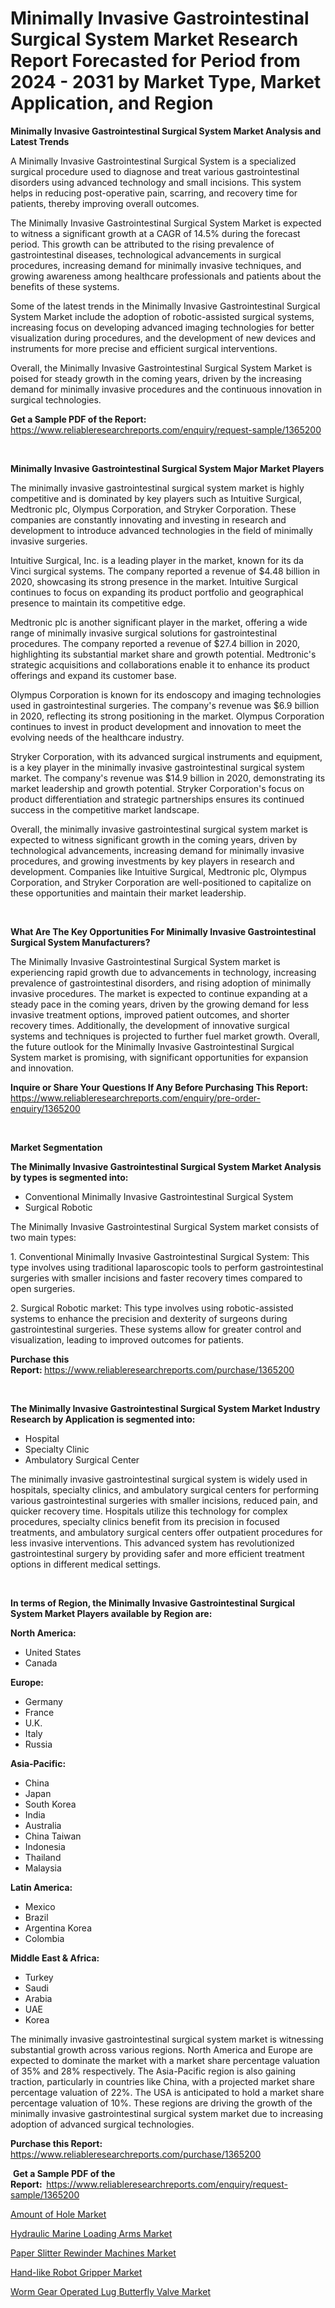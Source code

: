 <p><h1>Minimally Invasive Gastrointestinal Surgical System Market Research Report Forecasted for Period from 2024 -  2031 by Market Type, Market Application, and Region</h1></p><p><strong>Minimally Invasive Gastrointestinal Surgical System Market Analysis and Latest Trends</strong></p>
<p><p>A Minimally Invasive Gastrointestinal Surgical System is a specialized surgical procedure used to diagnose and treat various gastrointestinal disorders using advanced technology and small incisions. This system helps in reducing post-operative pain, scarring, and recovery time for patients, thereby improving overall outcomes. </p><p>The Minimally Invasive Gastrointestinal Surgical System Market is expected to witness a significant growth at a CAGR of 14.5% during the forecast period. This growth can be attributed to the rising prevalence of gastrointestinal diseases, technological advancements in surgical procedures, increasing demand for minimally invasive techniques, and growing awareness among healthcare professionals and patients about the benefits of these systems.</p><p>Some of the latest trends in the Minimally Invasive Gastrointestinal Surgical System Market include the adoption of robotic-assisted surgical systems, increasing focus on developing advanced imaging technologies for better visualization during procedures, and the development of new devices and instruments for more precise and efficient surgical interventions.</p><p>Overall, the Minimally Invasive Gastrointestinal Surgical System Market is poised for steady growth in the coming years, driven by the increasing demand for minimally invasive procedures and the continuous innovation in surgical technologies.</p></p>
<p><strong>Get a Sample PDF of the Report:&nbsp;</strong> <a href="https://www.reliableresearchreports.com/enquiry/request-sample/1365200">https://www.reliableresearchreports.com/enquiry/request-sample/1365200</a></p>
<p>&nbsp;</p>
<p><strong>Minimally Invasive Gastrointestinal Surgical System Major Market Players</strong></p>
<p><p>The minimally invasive gastrointestinal surgical system market is highly competitive and is dominated by key players such as Intuitive Surgical, Medtronic plc, Olympus Corporation, and Stryker Corporation. These companies are constantly innovating and investing in research and development to introduce advanced technologies in the field of minimally invasive surgeries.</p><p>Intuitive Surgical, Inc. is a leading player in the market, known for its da Vinci surgical systems. The company reported a revenue of $4.48 billion in 2020, showcasing its strong presence in the market. Intuitive Surgical continues to focus on expanding its product portfolio and geographical presence to maintain its competitive edge.</p><p>Medtronic plc is another significant player in the market, offering a wide range of minimally invasive surgical solutions for gastrointestinal procedures. The company reported a revenue of $27.4 billion in 2020, highlighting its substantial market share and growth potential. Medtronic's strategic acquisitions and collaborations enable it to enhance its product offerings and expand its customer base.</p><p>Olympus Corporation is known for its endoscopy and imaging technologies used in gastrointestinal surgeries. The company's revenue was $6.9 billion in 2020, reflecting its strong positioning in the market. Olympus Corporation continues to invest in product development and innovation to meet the evolving needs of the healthcare industry.</p><p>Stryker Corporation, with its advanced surgical instruments and equipment, is a key player in the minimally invasive gastrointestinal surgical system market. The company's revenue was $14.9 billion in 2020, demonstrating its market leadership and growth potential. Stryker Corporation's focus on product differentiation and strategic partnerships ensures its continued success in the competitive market landscape.</p><p>Overall, the minimally invasive gastrointestinal surgical system market is expected to witness significant growth in the coming years, driven by technological advancements, increasing demand for minimally invasive procedures, and growing investments by key players in research and development. Companies like Intuitive Surgical, Medtronic plc, Olympus Corporation, and Stryker Corporation are well-positioned to capitalize on these opportunities and maintain their market leadership.</p></p>
<p>&nbsp;</p>
<p><strong>What Are The Key Opportunities For Minimally Invasive Gastrointestinal Surgical System Manufacturers?</strong></p>
<p><p>The Minimally Invasive Gastrointestinal Surgical System market is experiencing rapid growth due to advancements in technology, increasing prevalence of gastrointestinal disorders, and rising adoption of minimally invasive procedures. The market is expected to continue expanding at a steady pace in the coming years, driven by the growing demand for less invasive treatment options, improved patient outcomes, and shorter recovery times. Additionally, the development of innovative surgical systems and techniques is projected to further fuel market growth. Overall, the future outlook for the Minimally Invasive Gastrointestinal Surgical System market is promising, with significant opportunities for expansion and innovation.</p></p>
<p><strong>Inquire or Share Your Questions If Any Before Purchasing This Report:</strong> <a href="https://www.reliableresearchreports.com/enquiry/pre-order-enquiry/1365200">https://www.reliableresearchreports.com/enquiry/pre-order-enquiry/1365200</a></p>
<p>&nbsp;</p>
<p><strong>Market Segmentation</strong></p>
<p><strong>The Minimally Invasive Gastrointestinal Surgical System Market Analysis by types is segmented into:</strong></p>
<p><ul><li>Conventional Minimally Invasive Gastrointestinal Surgical System</li><li>Surgical Robotic</li></ul></p>
<p><p>The Minimally Invasive Gastrointestinal Surgical System market consists of two main types: </p><p>1. Conventional Minimally Invasive Gastrointestinal Surgical System: This type involves using traditional laparoscopic tools to perform gastrointestinal surgeries with smaller incisions and faster recovery times compared to open surgeries.</p><p>2. Surgical Robotic market: This type involves using robotic-assisted systems to enhance the precision and dexterity of surgeons during gastrointestinal surgeries. These systems allow for greater control and visualization, leading to improved outcomes for patients.</p></p>
<p><strong>Purchase this Report:&nbsp;</strong><a href="https://www.reliableresearchreports.com/purchase/1365200">https://www.reliableresearchreports.com/purchase/1365200</a></p>
<p>&nbsp;</p>
<p><strong>The Minimally Invasive Gastrointestinal Surgical System Market Industry Research by Application is segmented into:</strong></p>
<p><ul><li>Hospital</li><li>Specialty Clinic</li><li>Ambulatory Surgical Center</li></ul></p>
<p><p>The minimally invasive gastrointestinal surgical system is widely used in hospitals, specialty clinics, and ambulatory surgical centers for performing various gastrointestinal surgeries with smaller incisions, reduced pain, and quicker recovery time. Hospitals utilize this technology for complex procedures, specialty clinics benefit from its precision in focused treatments, and ambulatory surgical centers offer outpatient procedures for less invasive interventions. This advanced system has revolutionized gastrointestinal surgery by providing safer and more efficient treatment options in different medical settings.</p></p>
<p>&nbsp;</p>
<p><strong>In terms of Region, the Minimally Invasive Gastrointestinal Surgical System Market Players available by Region are:</strong></p>
<p>
    <p> <strong> North America: </strong>
        <ul>
            <li>United States</li>
            <li>Canada</li>
        </ul>
        </p> 
    <p> <strong> Europe: </strong>
        <ul>
            <li>Germany</li>
            <li>France</li>
            <li>U.K.</li>
            <li>Italy</li>
            <li>Russia</li>
        </ul>
        </p> 
    <p> <strong> Asia-Pacific: </strong>
        <ul>
            <li>China</li>
            <li>Japan</li>
            <li>South Korea</li>
            <li>India</li>
            <li>Australia</li>
            <li>China Taiwan</li>
            <li>Indonesia</li>
            <li>Thailand</li>
            <li>Malaysia</li>
        </ul>
        </p> 
    <p> <strong> Latin America: </strong>
        <ul>
            <li>Mexico</li>
            <li>Brazil</li>
            <li>Argentina Korea</li>
            <li>Colombia</li>
        </ul>
        </p> 
    <p> <strong> Middle East & Africa: </strong>
        <ul>
            <li>Turkey</li>
            <li>Saudi</li>
            <li>Arabia</li>
            <li>UAE</li>
            <li>Korea</li>
        </ul>
    </p>
    </p>
<p><p>The minimally invasive gastrointestinal surgical system market is witnessing substantial growth across various regions. North America and Europe are expected to dominate the market with a market share percentage valuation of 35% and 28% respectively. The Asia-Pacific region is also gaining traction, particularly in countries like China, with a projected market share percentage valuation of 22%. The USA is anticipated to hold a market share percentage valuation of 10%. These regions are driving the growth of the minimally invasive gastrointestinal surgical system market due to increasing adoption of advanced surgical technologies.</p></p>
<p><strong>Purchase this Report: </strong><a href="https://www.reliableresearchreports.com/purchase/1365200">https://www.reliableresearchreports.com/purchase/1365200</a></p>
<p>&nbsp;<strong>Get a Sample PDF of the Report:&nbsp;&nbsp;</strong><a href="https://www.reliableresearchreports.com/enquiry/request-sample/1365200">https://www.reliableresearchreports.com/enquiry/request-sample/1365200</a></p>
<p><strong></strong></p>
<p><p><a href="https://medium.com/@ericahamill/decoding-amount-of-hole-market-metrics-market-share-trends-and-growth-patterns-8f022209dbad">Amount of Hole Market</a></p><p><a href="https://medium.com/@ericahamill/hydraulic-marine-loading-arms-market-size-market-outlook-and-market-forecast-2024-to-2031-6884cbe131bb">Hydraulic Marine Loading Arms Market</a></p><p><a href="https://medium.com/@ericahamill/paper-slitter-rewinder-machines-market-analysis-its-cagr-market-segmentation-and-global-industry-598824d02f4a">Paper Slitter Rewinder Machines Market</a></p><p><a href="https://medium.com/p/6e38dda14a3e/edit">Hand-like Robot Gripper Market</a></p><p><a href="https://medium.com/@ericahamill/worm-gear-operated-lug-butterfly-valve-market-the-key-to-successful-business-strategy-forecast-54dac3931e32">Worm Gear Operated Lug Butterfly Valve Market</a></p></p>